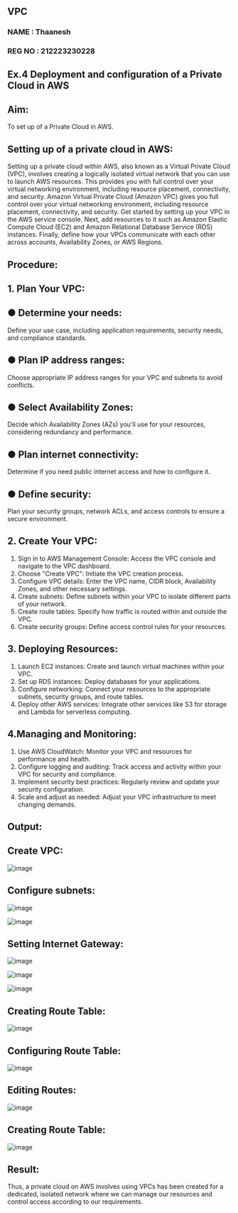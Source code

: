 ## VPC
### NAME : Thaanesh
### REG NO : 212223230228
## Ex.4 Deployment and configuration of a Private Cloud in AWS
## Aim:

To set up of a Private Cloud in AWS.

## Setting up of a private cloud in AWS:

Setting up a private cloud within AWS, also known as a Virtual Private Cloud (VPC), involves creating a logically isolated virtual network that you can use to launch AWS resources. This provides you with full control over your virtual networking environment, including resource placement, connectivity, and security. Amazon Virtual Private Cloud (Amazon VPC) gives you full control over your virtual networking environment, including resource placement, connectivity, and security. Get started by setting up your VPC in the AWS service console. Next, add resources to it such as Amazon Elastic Compute Cloud (EC2) and Amazon Relational Database Service (RDS) instances. Finally, define how your VPCs communicate with each other across accounts, Availability Zones, or AWS Regions.

## Procedure:

## 1. Plan Your VPC:

## ● Determine your needs:

Define your use case, including application requirements, security needs, and compliance standards.

## ● Plan IP address ranges:

Choose appropriate IP address ranges for your VPC and subnets to avoid conflicts.

## ● Select Availability Zones:

Decide which Availability Zones (AZs) you'll use for your resources, considering redundancy and performance.

## ● Plan internet connectivity:

Determine if you need public internet access and how to configure it.

## ● Define security:

Plan your security groups, network ACLs, and access controls to ensure a secure environment.

## 2. Create Your VPC:

1. Sign in to AWS Management Console: Access the VPC console and navigate to the VPC dashboard.
2. Choose "Create VPC": Initiate the VPC creation process.
3. Configure VPC details: Enter the VPC name, CIDR block, Availability Zones, and other necessary settings.
4. Create subnets: Define subnets within your VPC to isolate different parts of your network.
5. Create route tables: Specify how traffic is routed within and outside the VPC.
6. Create security groups: Define access control rules for your resources.

## 3. Deploying Resources:

1. Launch EC2 instances: Create and launch virtual machines within your VPC.
2. Set up RDS instances: Deploy databases for your applications.
3. Configure networking: Connect your resources to the appropriate subnets, security groups, and route tables.
4. Deploy other AWS services: Integrate other services like S3 for storage and Lambda for serverless computing.

## 4.Managing and Monitoring:

1. Use AWS CloudWatch: Monitor your VPC and resources for performance and health.
2. Configure logging and auditing: Track access and activity within your VPC for security and compliance.
3. Implement security best practices: Regularly review and update your security configuration.
4. Scale and adjust as needed: Adjust your VPC infrastructure to meet changing demands.
 
## Output:

## Create VPC:

![image](https://github.com/user-attachments/assets/cc89ceda-7b24-4355-b799-8148eaa1385e)

## Configure subnets:

![image](https://github.com/user-attachments/assets/59074bf2-e0ac-4ed3-8751-f63053d75618)

![image](https://github.com/user-attachments/assets/fabfd64e-a787-4106-9318-e1e7bba4999b)

## Setting Internet Gateway:

![image](https://github.com/user-attachments/assets/308b3c2f-0df1-4076-bf72-d172955dd7cf)

![image](https://github.com/user-attachments/assets/f1747cc9-2348-4556-b969-02a28180158f)

![image](https://github.com/user-attachments/assets/b01606e7-fe55-464a-9b24-72ee228e89a3)

## Creating Route Table:

![image](https://github.com/user-attachments/assets/b6f8850b-d951-4d02-8a89-f6e3001a7cef)

## Configuring Route Table:

![image](https://github.com/user-attachments/assets/1af4afd3-1874-4dc4-9137-7e28695b998f)

## Editing Routes:

![image](https://github.com/user-attachments/assets/8f1ac810-d44e-4ba6-a67d-77e568486c7d)

## Creating Route Table:

![image](https://github.com/user-attachments/assets/f37717d5-0977-4b56-b4bf-2d690e02db65)

## Result:

Thus, a private cloud on AWS involves using VPCs has been created for a dedicated, isolated network where we can manage our resources and control access according to our requirements.

